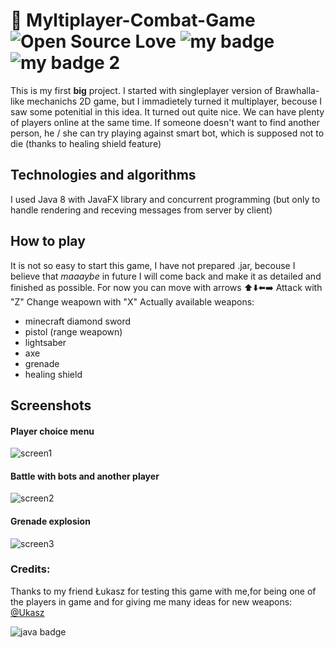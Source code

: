 # :pizza: Myltiplayer-Combat-Game ![Open Source Love](https://badges.frapsoft.com/os/mit/mit.svg?v=102) ![my badge](https://img.shields.io/badge/status-finished-brightgreen) ![my badge 2](https://img.shields.io/badge/special_feature-multiplayer-pink) 
This is my first **big** project. I started with singleplayer version of Brawhalla-like mechanichs 2D game, but I immadietely turned it multiplayer, becouse I saw some potenitial in this idea. It turned out quite nice. We can have plenty of players online at the same time. If someone doesn't want to find another person, he / she can try playing against smart bot, which is supposed not to die (thanks to healing shield feature)
## Technologies and algorithms 
I used Java 8 with JavaFX library and concurrent programming (but only to handle rendering and receving messages from server by client)
## How to play
It is not so easy to start this game, I have not prepared .jar, becouse I believe that *maaaybe* in future I will come back and make it as detailed and finished as possible.
For now you can move with arrows :arrow_up::arrow_down::arrow_left::arrow_right:
Attack with "Z"
Change weapown with "X"
Actually available weapons: 
- minecraft diamond sword
- pistol (range weapown)
- lightsaber
- axe
- grenade
- healing shield
## Screenshots
#### Player choice menu
![screen1](https://github.com/wasyl078/Multiplayer-Combat-Game/blob/master/MCG_Client/obrazki/mcg1.png)

#### Battle with bots and another player
![screen2](https://github.com/wasyl078/Multiplayer-Combat-Game/blob/master/MCG_Client/obrazki/mcg2.png)

#### Grenade explosion
![screen3](https://github.com/wasyl078/Multiplayer-Combat-Game/blob/master/MCG_Client/obrazki/mcg3.png)

### Credits:
Thanks to my friend Łukasz for testing this game with me,for being one of the players in game and for giving me many ideas for new weapons:  [@Ukasz](https://github.com/Ukasz09)
 
![java badge](https://forthebadge.com/images/badges/made-with-java.svg)
